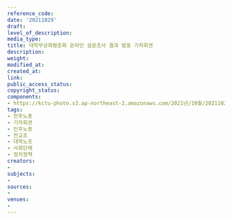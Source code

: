 ```yaml
---
reference_code: 
date: '20211029'
draft: 
level_of_description: 
media_type: 
title: 대학무상화평준화 온라인 설문조사 결과 발표 기자회견
description: 
weight: 
modified_at: 
created_at: 
link: 
public_access_status: 
copyright_status: 
components:
- https://kctu-photo.s3.ap-northeast-2.amazonaws.com/2021년/10월/20211029-대학무상화평준화+온라인+설문조사+결과+발표+기자회견_민주노총_기자회견_민주노총_전교조_대학노조_사회단체_정치정책/_5D40234.jpg
tags:
- 민주노총
- 기자회견
- 민주노총
- 전교조
- 대학노조
- 사회단체
- 정치정책
creators:
- 
subjects:
- 
sources:
- 
venues:
- 
---
```

